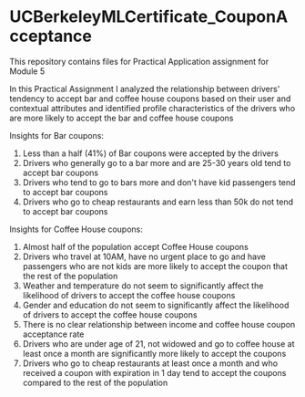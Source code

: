 # UCBerkeleyMLCertificate_CouponAcceptance
This repository contains files for Practical Application assignment for Module 5

In this Practical Assignment I analyzed the relationship between drivers' tendency to accept bar and coffee house coupons based on their user and contextual attributes and identified profile characteristics of the drivers who are more likely to accept the bar and coffee house coupons

Insights for Bar coupons:

1. Less than a half (41%) of Bar coupons were accepted by the drivers
2. Drivers who generally go to a bar more and are 25-30 years old tend to accept bar coupons
3. Drivers who tend to go to bars more and don't have kid passengers tend to accept bar coupons
4. Drivers who go to cheap restaurants and earn less than 50k do not tend to accept bar coupons

Insights for Coffee House coupons:
1.	Almost half of the population accept Coffee House coupons
2.	Drivers who travel at 10AM, have no urgent place to go and have passengers who are not kids are more likely to accept the coupon that the rest of the population
3.	Weather and temperature do not seem to significantly affect the likelihood of drivers to accept the coffee house coupons
4.	Gender and education do not seem to significantly affect the likelihood of drivers to accept the coffee house coupons
5.	There is no clear relationship between income and coffee house coupon acceptance rate
6.	Drivers who are under age of 21, not widowed and go to coffee house at least once a month are significantly more likely to accept the coupons
7.	Drivers who go to cheap restaurants at least once a month and who received a coupon with expiration in 1 day tend to accept the coupons compared to the rest of the population

